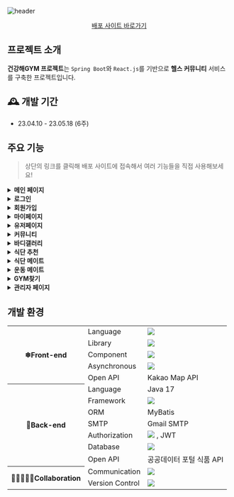 ![header](https://capsule-render.vercel.app/api?type=waving&color=auto&height=300&section=header&text=HealthyGYM&fontSize=90)
<div align="center">
	<a href="http://43.202.24.159:9100/">배포 사이트 바로가기</a>
</div>

## 프로젝트 소개
**건강해GYM 프로젝트**는 `Spring Boot`와 `React.js`를 기반으로 **헬스 커뮤니티** 서비스를 구축한 프로젝트입니다.

## 🕰️ 개발 기간
- 23.04.10 - 23.05.18 (6주)

##  주요 기능
> 상단의 링크를 클릭해 배포 사이트에 접속해서 여러 기능들을 직접 사용해보세요!

<details>
<summary><strong>메인 페이지</strong></summary>

- 커뮤니티 모아보기

- 검색

- 헤더
</details>
  
<details>
<summary><strong>로그인</strong></summary>

- 카카오 / 구글 로그인

- 로그인 시 생성된 JWT을 쿠키 및 세션에 저장

- 비밀번호 재설정
</details>
  

<details>
<summary><strong> 회원가입</strong></summary>

- 유효성 검사

- 이메일 인증
</details>
  
<details>
<summary><strong> 마이페이지</strong></summary>

- 프로필 카드

- 팔로워, 팔로잉 조회

- Naver Cloud OCR 체성분 분석

- recharts 체성분 조회

- 나의 사진, 커뮤니티 조회

- 회원정보 수정

- 비밀번호 변경
</details>
  

<details>
<summary><strong> 유저페이지</strong></summary>

- 유저 프로필 카드

- 체성분 조회

- 사진, 게시글 조회
</details>
  

<details>
<summary><strong> 커뮤니티</strong></summary>

- react-slick 이미지 슬라이드

- 최신순, 추천순 정렬

- 무한 스크롤 커스텀 훅

- 글 작성, 읽기, 수정, 삭제(CRUD)

- Toast UI Editor

- Firebase

- react-copy-to-clipboard

- 카카오톡 공유

- 쿠키로 조회수 어뷰징 방지

- 댓글 및 대댓글, 좋아요 기능
</details>
  

<details>
<summary><strong> 바디갤러리</strong></summary>

- 카드형 게시판

- 메뉴바

- 댓글

- Toast UI Image Editor
</details>
  

<details>
<summary><strong> 식단 추천</strong></summary>

- 공공데이터 포털 식품 API

- 쪽지
</details>
  

<details>
<summary><strong> 식단 메이트</strong></summary>

- 공공데이터 포털 식품 API

- 피드형 게시판

- 글 작성, 읽기, 수정, 삭제(CRUD)

- 댓글 및 대댓글, 좋아요 기능
</details>
  

<details>
<summary><strong>운동 메이트</strong></summary>

- 필터 검색

- 쪽지 보내기
</details>
  

<details>
<summary><strong> GYM찾기</strong></summary>

- 카카오맵 API
</details>
  

<details>
<summary><strong>관리자 페이지</strong></summary>

- 회원 관리

- 게시글 관리

- 댓글 관리
</details>


## 개발 환경
<table>
	<tr><th rowspan="5">❄Front-end</th><td>Language</td><td> 
		<img src="https://img.shields.io/badge/JavaScript-F7DF1E?style=for-the-badge&logo=JavaScript&logoColor=white"/></td></tr>
	<tr><td>Library</td><td><img src="https://img.shields.io/badge/React-61DAFB?style=for-the-badge&logo=React&logoColor=white"/></td></tr>
	<tr><td>Component</td><td>
		<img src="https://img.shields.io/badge/styled-components-DB7093?style=for-the-badge&logo=styled-components&logoColor=white"/></td></tr>
	<tr><td>Asynchronous</td><td>
		<img src="https://img.shields.io/badge/Axios-5A29E4?style=for-the-badge&logo=Axios&logoColor=white"/></td></tr>
	<tr><td>Open API</td><td>Kakao Map API</td></tr>
	<tr><th rowspan="7">🍃Back-end</th><td>Language</td><td>Java 17</td></tr>
	<tr><td>Framework</td><td>
		<img src="https://img.shields.io/badge/Spring Boot-6DB33F?style=for-the-badge&logo=Spring Boot&logoColor=white"/>
		</td></tr>
	<tr><td>ORM</td><td>MyBatis</td></tr>
	<tr><td>SMTP</td><td>Gmail SMTP</td></tr>
	<tr><td>Authorization</td><td>
		<img src="https://img.shields.io/badge/Spring Security-6DB33F?style=for-the-badge&logo=Spring Security&logoColor=white"/> , JWT</td></tr>
	<tr><td>Database</td><td>
		<img src="https://img.shields.io/badge/MySQL-4479A1?style=for-the-badge&logo=MySQL&logoColor=white"/></td></tr>
	<tr><td>Open API</td><td>공공데이터 포털 식품 API</td></tr>
	<tr><th rowspan="2">👨🏻‍🤝‍👨🏻Collaboration</th><td>Communication</td><td>
		<img src="https://img.shields.io/badge/Discord-5865F2?style=for-the-badge&logo=Discord&logoColor=white"/></td></tr>
	<tr><td>Version Control</td><td>
		<img src="https://img.shields.io/badge/GitHub-181717?style=for-the-badge&logo=GitHub&logoColor=white"/></td></tr>
</table>
